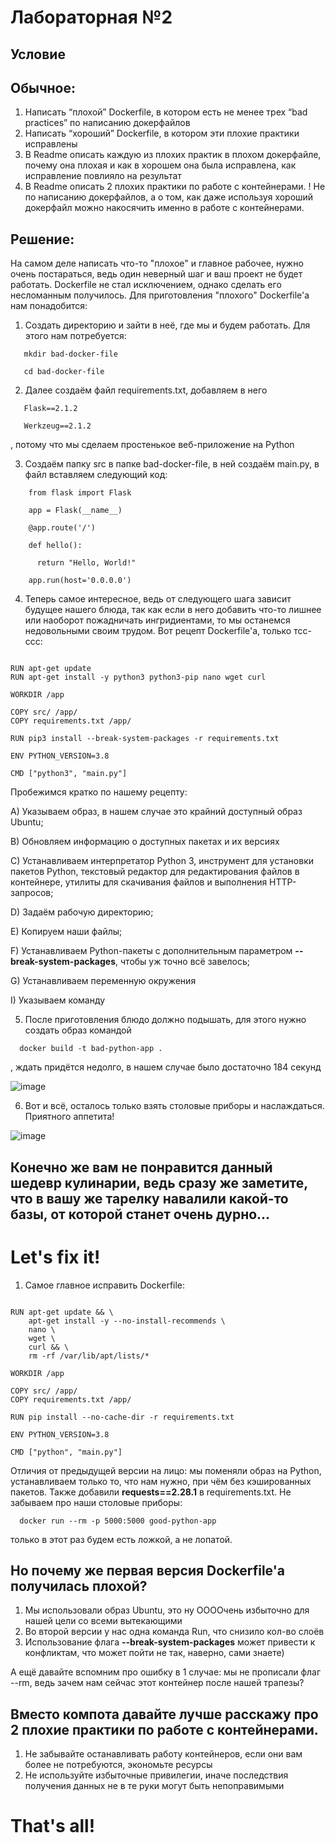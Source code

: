 # Лабораторная №2

## Условие
## Обычное:
1. Написать “плохой” Dockerfile, в котором есть не менее трех “bad practices” по написанию докерфайлов
2. Написать “хороший” Dockerfile, в котором эти плохие практики исправлены
3. В Readme описать каждую из плохих практик в плохом докерфайле, почему она плохая и как в хорошем она была исправлена, как исправление повлияло на результат
4. В Readme описать 2 плохих практики по работе с контейнерами. ! Не по написанию докерфайлов, а о том, как даже используя хороший докерфайл можно накосячить именно в работе с контейнерами.

## Решение:
На самом деле написать что-то "плохое" и главное рабочее, нужно очень постараться, ведь один неверный шаг и ваш проект не будет работать. Dockerfile не стал исключением, однако сделать его несломанным получилось.
Для приготовления "плохого" Dockerfile'а нам понадобится:
1. Создать директорию и зайти в неё, где мы и будем работать. Для этого нам потребуется:
```
   mkdir bad-docker-file

   cd bad-docker-file
```
2. Далее создаём файл requirements.txt, добавляем в него
```
   Flask==2.1.2

   Werkzeug==2.1.2
```
, потому что мы сделаем простенькое веб-приложение на Python

3. Создаём папку src в папке bad-docker-file, в ней создаём main.py, в файл вставляем следующий код:
  ```
      from flask import Flask
  
      app = Flask(__name__)
  
      @app.route('/')
   
      def hello():
      
        return "Hello, World!"
  
      app.run(host='0.0.0.0')
```

4. Теперь самое интересное, ведь от следующего шага зависит будущее нашего блюда, так как если в него добавить что-то лишнее или наоборот пожадничать ингридиентами, то мы останемся недовольными своим трудом. Вот рецепт Dockerfile'a, только тсс-ссс:
  ```FROM ubuntu:latest

  RUN apt-get update
  RUN apt-get install -y python3 python3-pip nano wget curl

  WORKDIR /app

  COPY src/ /app/
  COPY requirements.txt /app/

  RUN pip3 install --break-system-packages -r requirements.txt

  ENV PYTHON_VERSION=3.8

  CMD ["python3", "main.py"]
```
Пробежимся кратко по нашему рецепту: 

  А) Указываем образ, в нашем случае это крайний доступный образ Ubuntu;
  
  B) Обновляем информацию о доступных пакетах и их версиях
  
  С) Устанавливаем интерпретатор Python 3, инструмент для установки пакетов Python, текстовый редактор для редактирования файлов в контейнере, утилиты для скачивания файлов и выполнения HTTP-запросов;
  
  D) Задаём рабочую директорию;
  
  E) Копируем наши файлы;
  
  F) Устанавливаем Python-пакеты с дополнительным параметром **--break-system-packages**, чтобы уж точно всё завелось;
  
  G) Устанавливаем переменную окружения
  
  I) Указываем команду
  
5. После приготовления блюдо должно подышать, для этого нужно создать образ командой 
```
  docker build -t bad-python-app .
```
, ждать придётся недолго, в нашем случае было достаточно 184 секунд

![image](https://github.com/user-attachments/assets/f976eec0-bee8-41c6-a58a-f84fafca1a08)

6. Вот и всё, осталось только взять столовые приборы и наслаждаться. Приятного аппетита!
   
![image](https://github.com/user-attachments/assets/064668d6-ec8a-49be-bf2b-1324e3ed7e9c)







## Конечно же вам не понравится данный шедевр кулинарии, ведь сразу же заметите, что в вашу же тарелку навалили какой-то базы, от которой станет очень дурно...

# Let's fix it!

1. Самое главное исправить Dockerfile:

  ```FROM python:3.8-slim

  RUN apt-get update && \
      apt-get install -y --no-install-recommends \
      nano \
      wget \
      curl && \
      rm -rf /var/lib/apt/lists/*

  WORKDIR /app

  COPY src/ /app/
  COPY requirements.txt /app/

  RUN pip install --no-cache-dir -r requirements.txt

  ENV PYTHON_VERSION=3.8

  CMD ["python", "main.py"]
```
Отличия от предыдущей версии на лицо: мы поменяли образ на Python, устанавливаем только то, что нам нужно, при чём без кэшированных пакетов. Также добавили  **requests==2.28.1**
в requirements.txt. Не забываем про наши столовые приборы:
```
  docker run --rm -p 5000:5000 good-python-app
  ```
только в этот раз будем есть ложкой, а не лопатой.

## Но почему же первая версия Dockerfile'a получилась плохой?

1. Мы использовали образ Ubuntu, это ну ООООчень избыточно для нашей цели со всеми вытекающими
2. Во второй версии у нас одна команда Run, что снизило кол-во слоёв
3. Использование флага **--break-system-packages** может привести к конфликтам, что может пойти не так, наверно, сами знаете)

А ещё давайте вспомним про ошибку в 1 случае: мы не прописали флаг --rm, ведь зачем нам сейчас этот контейнер после нашей трапезы?

## Вместо компота давайте лучше расскажу про 2 плохие практики по работе с контейнерами.

1. Не забывайте останавливать работу контейнеров, если они вам более не потребуются, экономьте ресурсы
2. Не используйте избыточные привилегии, иначе последствия получения данных не в те руки могут быть непоправимыми

# That's all!
